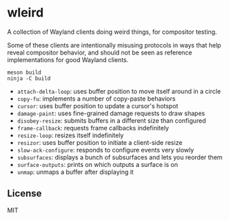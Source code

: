 # wleird

A collection of Wayland clients doing weird things, for compositor testing.

Some of these clients are intentionally misusing protocols in ways that help
reveal compositor behavior, and should not be seen as reference implementations
for good Wayland clients.

```shell
meson build
ninja -C build
```

* `attach-delta-loop`: uses buffer position to move itself around in a circle
* `copy-fu`: implements a number of copy-paste behaviors
* `cursor`: uses buffer position to update a cursor's hotspot
* `damage-paint`: uses fine-grained damage requests to draw shapes
* `disobey-resize`: submits buffers in a different size than configured
* `frame-callback`: requests frame callbacks indefinitely
* `resize-loop`: resizes itself indefinitely
* `resizor`: uses buffer position to initiate a client-side resize
* `slow-ack-configure`: responds to configure events very slowly
* `subsurfaces`: displays a bunch of subsurfaces and lets you reorder them
* `surface-outputs`: prints on which outputs a surface is on
* `unmap`: unmaps a buffer after displaying it

## License

MIT
